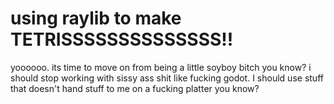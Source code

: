 # using raylib to make TETRISSSSSSSSSSSSSS!!

yoooooo. its time to move on from being a little soyboy bitch you know? i should stop working with sissy ass shit like fucking godot. I should use stuff that doesn't hand stuff to me on a fucking platter you know?